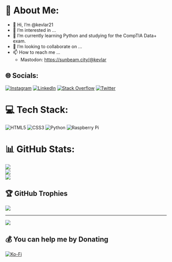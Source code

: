 # 💫 About Me:
- 👋 Hi, I’m @kevlar21
- 👀 I’m interested in ...
- 🌱 I’m currently learning Python and studying for the CompTIA Data+ exam.
- 💞️ I’m looking to collaborate on ...
- 📫 How to reach me ...
    -  Mastodon: https://sunbeam.city/@kevlar

## 🌐 Socials:
[![Instagram](https://img.shields.io/badge/Instagram-%23E4405F.svg?logo=Instagram&logoColor=white)](https://instagram.com/kevinlibertyvo) [![LinkedIn](https://img.shields.io/badge/LinkedIn-%230077B5.svg?logo=linkedin&logoColor=white)](https://linkedin.com/in/kevinliberty) [![Stack Overflow](https://img.shields.io/badge/-Stackoverflow-FE7A16?logo=stack-overflow&logoColor=white)](https://stackoverflow.com/users/kevin-liberty) [![Twitter](https://img.shields.io/badge/Twitter-%231DA1F2.svg?logo=Twitter&logoColor=white)](https://twitter.com/kevinliberty) 

# 💻 Tech Stack:
![HTML5](https://img.shields.io/badge/html5-%23E34F26.svg?style=for-the-badge&logo=html5&logoColor=white) ![CSS3](https://img.shields.io/badge/css3-%231572B6.svg?style=for-the-badge&logo=css3&logoColor=white) ![Python](https://img.shields.io/badge/python-3670A0?style=for-the-badge&logo=python&logoColor=ffdd54) ![Raspberry Pi](https://img.shields.io/badge/-RaspberryPi-C51A4A?style=for-the-badge&logo=Raspberry-Pi)
# 📊 GitHub Stats:
![](https://github-readme-stats.vercel.app/api?username=kevlar21&theme=solarized-dark&hide_border=false&include_all_commits=true&count_private=true)<br/>
![](https://github-readme-streak-stats.herokuapp.com/?user=kevlar21&theme=solarized-dark&hide_border=false)<br/>
![](https://github-readme-stats.vercel.app/api/top-langs/?username=kevlar21&theme=solarized-dark&hide_border=false&include_all_commits=true&count_private=true&layout=compact)

## 🏆 GitHub Trophies
![](https://github-profile-trophy.vercel.app/?username=kevlar21&theme=apprentice&no-frame=false&no-bg=true&margin-w=4)

---
[![](https://visitcount.itsvg.in/api?id=kevlar21&icon=0&color=3)](https://visitcount.itsvg.in)

  ## 💰 You can help me by Donating
  [![Ko-Fi](https://img.shields.io/badge/Ko--fi-F16061?style=for-the-badge&logo=ko-fi&logoColor=white)](https://ko-fi.com/kevinliberty) 

  
<!-- Proudly created with GPRM ( https://gprm.itsvg.in ) -->

<!---
kevlar21/kevlar21 is a ✨ special ✨ repository because its `README.md` (this file) appears on your GitHub profile.
You can click the Preview link to take a look at your changes.
--->
